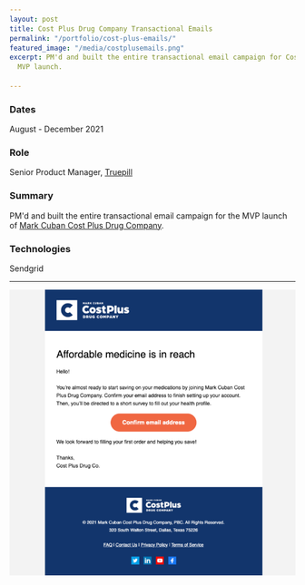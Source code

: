 ```yaml
---
layout: post
title: Cost Plus Drug Company Transactional Emails
permalink: "/portfolio/cost-plus-emails/"
featured_image: "/media/costplusemails.png"
excerpt: PM'd and built the entire transactional email campaign for Cost Plus Drugs
  MVP launch.

---
```

### Dates

August - December 2021

### Role

Senior Product Manager, [Truepill](https://truepill.com/ "Truepill")

### Summary

PM'd and built the entire transactional email campaign for the MVP launch of [Mark Cuban Cost Plus Drug Company](https://costplusdrugs.com/).

### Technologies

Sendgrid

***

![](/media/costplusemails.png)